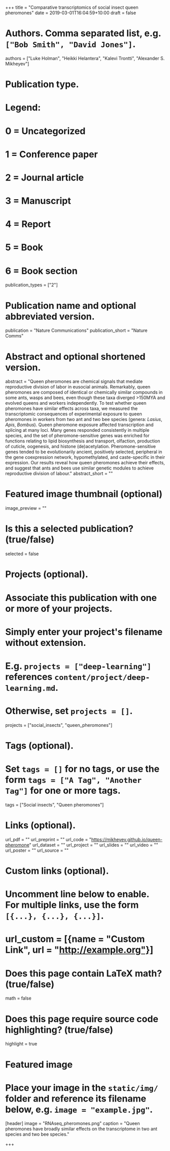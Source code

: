 +++
title = "Comparative transcriptomics of social insect queen pheromones"
date = 2019-03-01T16:04:59+10:00
draft = false

# Authors. Comma separated list, e.g. `["Bob Smith", "David Jones"]`.
authors = ["Luke Holman", "Heikki Helantera", "Kalevi Trontti", "Alexander S. Mikheyev"]

# Publication type.
# Legend:
# 0 = Uncategorized
# 1 = Conference paper
# 2 = Journal article
# 3 = Manuscript
# 4 = Report
# 5 = Book
# 6 = Book section
publication_types = ["2"]
 
# Publication name and optional abbreviated version.
publication = "Nature Communications"
publication_short = "Nature Comms"

# Abstract and optional shortened version.
abstract = "Queen pheromones are chemical signals that mediate reproductive division of labor in eusocial animals. Remarkably, queen pheromones are composed of identical or chemically similar compounds in some ants, wasps and bees, even though these taxa diverged >150MYA and evolved queens and workers independently. To test whether queen pheromones have similar effects across taxa, we measured the transcriptomic consequences of experimental exposure to queen pheromones in workers from two ant and two bee species (genera: _Lasius_, _Apis_, _Bombus_). Queen pheromone exposure affected transcription and splicing at many loci. Many genes responded consistently in multiple species, and the set of pheromone-sensitive genes was enriched for functions relating to lipid biosynthesis and transport, olfaction, production of cuticle, oogenesis, and histone (de)acetylation. Pheromone-sensitive genes tended to be evolutionarily ancient, positively selected, peripheral in the gene coexpression network, hypomethylated, and caste-specific in their expression. Our results reveal how queen pheromones achieve their effects, and suggest that ants and bees use similar genetic modules to achieve reproductive division of labour."
abstract_short = ""

# Featured image thumbnail (optional)
image_preview = ""

# Is this a selected publication? (true/false)
selected = false

# Projects (optional).
#   Associate this publication with one or more of your projects.
#   Simply enter your project's filename without extension.
#   E.g. `projects = ["deep-learning"]` references `content/project/deep-learning.md`.
#   Otherwise, set `projects = []`.
projects = ["social_insects", "queen_pheromones"]

# Tags (optional).
#   Set `tags = []` for no tags, or use the form `tags = ["A Tag", "Another Tag"]` for one or more tags.
tags = ["Social insects", "Queen pheromones"]

# Links (optional).
url_pdf = ""
url_preprint = ""
url_code = "https://mikheyev.github.io/queen-pheromone"
url_dataset = ""
url_project = ""
url_slides = ""
url_video = ""
url_poster = ""
url_source = ""

# Custom links (optional).
#   Uncomment line below to enable. For multiple links, use the form `[{...}, {...}, {...}]`.
# url_custom = [{name = "Custom Link", url = "http://example.org"}]

# Does this page contain LaTeX math? (true/false)
math = false

# Does this page require source code highlighting? (true/false)
highlight = true

# Featured image
# Place your image in the `static/img/` folder and reference its filename below, e.g. `image = "example.jpg"`.
[header]
image = "RNAseq_pheromones.png"
caption = "Queen pheromones have broadly similar effects on the transcriptome in two ant species and two bee species."

+++
